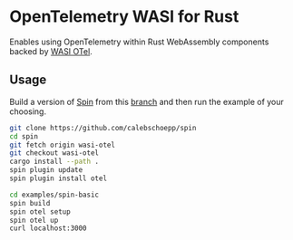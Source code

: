 # OpenTelemetry WASI for Rust

Enables using OpenTelemetry within Rust WebAssembly components backed by [WASI OTel](https://github.com/calebschoepp/wasi-otel).

## Usage

Build a version of [Spin](https://github.com/spinframework/spin) from this [branch](https://github.com/calebschoepp/spin/tree/wasi-otel) and then run the example of your choosing.

```sh
git clone https://github.com/calebschoepp/spin
cd spin
git fetch origin wasi-otel
git checkout wasi-otel
cargo install --path .
spin plugin update
spin plugin install otel
```

```sh
cd examples/spin-basic
spin build
spin otel setup
spin otel up
curl localhost:3000
```
